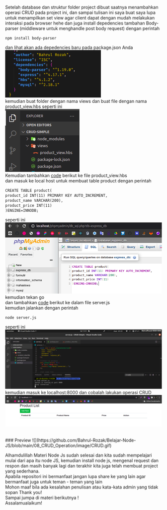 Setelah database dan struktur folder project dibuat saatnya menambahkan operasi CRUD pada project ini, dan sampai tulisan ini saya buat saya lupa untuk menampilkan set view agar client dapat dengan mudah melakukan interaksi pada browser hehe dan juga install depedencies tambahan Body-parser (middleware untuk menghandle post body request) dengan perintah
```
npm install body-parser
```
dan lihat akan ada depedencies baru pada package.json Anda <br>
![](https://github.com/Bahrul-Rozak/Belajar-Node-JS/blob/main/08_CRUD_Operation/image/depedencies.png) <br>
kemudian buat folder dengan nama views dan buat file dengan nama product_view.hbs seperti ini <br>
![](https://github.com/Bahrul-Rozak/Belajar-Node-JS/blob/main/08_CRUD_Operation/image/folder.png)<br>
Kemudian tambahkan [code](https://github.com/Bahrul-Rozak/Belajar-Node-JS/blob/main/08_CRUD_Operation/source-code/views/product_view.hbs) berikut ke file product_view.hbs <br>
dan masuk ke local host untuk membuat table product dengan perintah 
```
CREATE TABLE product(
product_id INT(11) PRIMARY KEY AUTO_INCREMENT,
product_name VARCHAR(200),
product_price INT(11) 
)ENGINE=INNODB;
```
seperti ini <br>
![](https://github.com/Bahrul-Rozak/Belajar-Node-JS/blob/main/08_CRUD_Operation/image/localhost.png)<br>
kemudian tekan go <br>
dan tambahkan [code](https://github.com/Bahrul-Rozak/Belajar-Node-JS/blob/main/08_CRUD_Operation/source-code/server.js) berikut ke dalam file server.js <br>
kemudian jalankan dengan perintah 
```
node server.js
```
seperti ini <br>
![](https://github.com/Bahrul-Rozak/Belajar-Node-JS/blob/main/08_CRUD_Operation/image/run.png)
kemudian masuk ke localhost:8000 dan cobalah lakukan operasi CRUD <br>
![](https://github.com/Bahrul-Rozak/Belajar-Node-JS/blob/main/08_CRUD_Operation/image/CRUD.png) <br>

<br>
### Preview
![](https://github.com/Bahrul-Rozak/Belajar-Node-JS/blob/main/08_CRUD_Operation/image/CRUD.gif)<br>

Alhamdulillah Materi Node Js sudah selesai dan kita sudah mempelajari mulai dari apa itu node JS, kemudian install node js, mengenal request dan respon dan masih banyak lagi dan terakhir kita juga telah membuat project yang sederhana. <br>
Apabila repositori ini bermanfaat jangan lupa share ke yang lain agar bermanfaat juga untuk teman - teman yang lain<br>
Mohon maaf bila ada kesalahan penulisan atau kata-kata admin yang tidak sopan
Thank you! <br>
Sampai jumpa di materi berikutnya ! <br>
Assalamualaikum!


